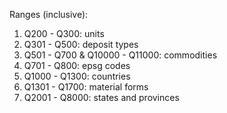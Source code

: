 Ranges (inclusive):

1. Q200 - Q300: units
2. Q301 - Q500: deposit types
3. Q501 - Q700 & Q10000 - Q11000: commodities
4. Q701 - Q800: epsg codes
5. Q1000 - Q1300: countries
6. Q1301 - Q1700: material forms
7. Q2001 - Q8000: states and provinces
